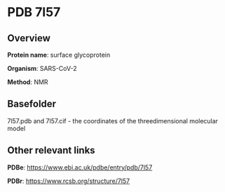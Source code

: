 # PDB 7l57

## Overview

**Protein name**: surface glycoprotein

**Organism**: SARS-CoV-2

**Method**: NMR



## Basefolder

7l57.pdb and 7l57.cif - the coordinates of the threedimensional molecular model



## Other relevant links 
**PDBe**:  https://www.ebi.ac.uk/pdbe/entry/pdb/7l57
 
**PDBr**: https://www.rcsb.org/structure/7l57 
